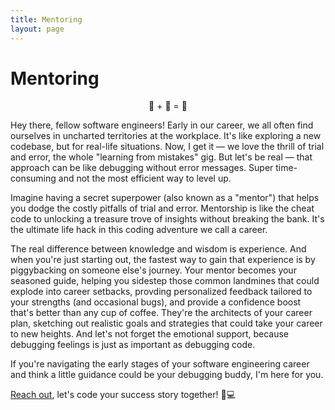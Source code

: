 ```yaml
---
title: Mentoring
layout: page
---
```

<h1>Mentoring</h1>

<p style="text-align: center">🧑 + 🤝 = 🚀<p>

<p>Hey there, fellow software engineers! Early in our career, we all often find ourselves in uncharted territories at the workplace. It's like exploring a new codebase, but for real-life situations. Now, I get it — we love the thrill of trial and error, the whole "learning from mistakes" gig. But let's be real — that approach can be like debugging without error messages. Super time-consuming and not the most efficient way to level up.</p>

<p>Imagine having a secret superpower (also known as a "mentor") that helps you dodge the costly pitfalls of trial and error. Mentorship is like the cheat code to unlocking a treasure trove of insights without breaking the bank. It's the ultimate life hack in this coding adventure we call a career.</p>

<p>The real difference between knowledge and wisdom is experience. And when you're just starting out, the fastest way to gain that experience is by piggybacking on someone else's journey. Your mentor becomes your seasoned guide, helping you sidestep those common landmines that could explode into career setbacks, provding personalized feedback tailored to your strengths (and occasional bugs), and provide a confidence boost that's better than any cup of coffee. They're the architects of your career plan, sketching out realistic goals and strategies that could take your career to new heights. And let's not forget the emotional support, because debugging feelings is just as important as debugging code.</p>

<p>If you're navigating the early stages of your software engineering career and think a little guidance could be your debugging buddy, I'm here for you. </p>

<p><a href="mailto:me@sandeepraju.in">Reach out</a>, let's code your success story together! 🚀💻</p>
